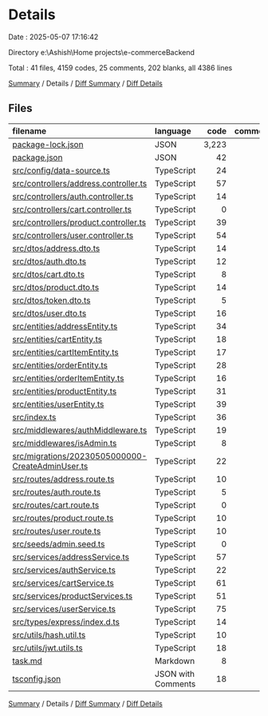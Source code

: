 # Details

Date : 2025-05-07 17:16:42

Directory e:\\Ashish\\Home projects\\e-commerceBackend

Total : 41 files,  4159 codes, 25 comments, 202 blanks, all 4386 lines

[Summary](results.md) / Details / [Diff Summary](diff.md) / [Diff Details](diff-details.md)

## Files
| filename | language | code | comment | blank | total |
| :--- | :--- | ---: | ---: | ---: | ---: |
| [package-lock.json](/package-lock.json) | JSON | 3,223 | 0 | 1 | 3,224 |
| [package.json](/package.json) | JSON | 42 | 0 | 1 | 43 |
| [src/config/data-source.ts](/src/config/data-source.ts) | TypeScript | 24 | 0 | 3 | 27 |
| [src/controllers/address.controller.ts](/src/controllers/address.controller.ts) | TypeScript | 57 | 0 | 14 | 71 |
| [src/controllers/auth.controller.ts](/src/controllers/auth.controller.ts) | TypeScript | 14 | 0 | 2 | 16 |
| [src/controllers/cart.controller.ts](/src/controllers/cart.controller.ts) | TypeScript | 0 | 0 | 1 | 1 |
| [src/controllers/product.controller.ts](/src/controllers/product.controller.ts) | TypeScript | 39 | 0 | 5 | 44 |
| [src/controllers/user.controller.ts](/src/controllers/user.controller.ts) | TypeScript | 54 | 0 | 6 | 60 |
| [src/dtos/address.dto.ts](/src/dtos/address.dto.ts) | TypeScript | 14 | 0 | 1 | 15 |
| [src/dtos/auth.dto.ts](/src/dtos/auth.dto.ts) | TypeScript | 12 | 0 | 1 | 13 |
| [src/dtos/cart.dto.ts](/src/dtos/cart.dto.ts) | TypeScript | 8 | 0 | 1 | 9 |
| [src/dtos/product.dto.ts](/src/dtos/product.dto.ts) | TypeScript | 14 | 0 | 0 | 14 |
| [src/dtos/token.dto.ts](/src/dtos/token.dto.ts) | TypeScript | 5 | 0 | 0 | 5 |
| [src/dtos/user.dto.ts](/src/dtos/user.dto.ts) | TypeScript | 16 | 0 | 1 | 17 |
| [src/entities/addressEntity.ts](/src/entities/addressEntity.ts) | TypeScript | 34 | 0 | 12 | 46 |
| [src/entities/cartEntity.ts](/src/entities/cartEntity.ts) | TypeScript | 18 | 0 | 4 | 22 |
| [src/entities/cartItemEntity.ts](/src/entities/cartItemEntity.ts) | TypeScript | 17 | 0 | 6 | 23 |
| [src/entities/orderEntity.ts](/src/entities/orderEntity.ts) | TypeScript | 28 | 0 | 10 | 38 |
| [src/entities/orderItemEntity.ts](/src/entities/orderItemEntity.ts) | TypeScript | 16 | 0 | 5 | 21 |
| [src/entities/productEntity.ts](/src/entities/productEntity.ts) | TypeScript | 31 | 0 | 11 | 42 |
| [src/entities/userEntity.ts](/src/entities/userEntity.ts) | TypeScript | 39 | 0 | 16 | 55 |
| [src/index.ts](/src/index.ts) | TypeScript | 36 | 1 | 12 | 49 |
| [src/middlewares/authMiddleware.ts](/src/middlewares/authMiddleware.ts) | TypeScript | 19 | 0 | 4 | 23 |
| [src/middlewares/isAdmin.ts](/src/middlewares/isAdmin.ts) | TypeScript | 8 | 0 | 1 | 9 |
| [src/migrations/20230505000000-CreateAdminUser.ts](/src/migrations/20230505000000-CreateAdminUser.ts) | TypeScript | 22 | 0 | 5 | 27 |
| [src/routes/address.route.ts](/src/routes/address.route.ts) | TypeScript | 10 | 0 | 3 | 13 |
| [src/routes/auth.route.ts](/src/routes/auth.route.ts) | TypeScript | 5 | 0 | 3 | 8 |
| [src/routes/cart.route.ts](/src/routes/cart.route.ts) | TypeScript | 0 | 0 | 1 | 1 |
| [src/routes/product.route.ts](/src/routes/product.route.ts) | TypeScript | 10 | 0 | 2 | 12 |
| [src/routes/user.route.ts](/src/routes/user.route.ts) | TypeScript | 10 | 0 | 3 | 13 |
| [src/seeds/admin.seed.ts](/src/seeds/admin.seed.ts) | TypeScript | 0 | 24 | 3 | 27 |
| [src/services/addressService.ts](/src/services/addressService.ts) | TypeScript | 57 | 0 | 18 | 75 |
| [src/services/authService.ts](/src/services/authService.ts) | TypeScript | 22 | 0 | 7 | 29 |
| [src/services/cartService.ts](/src/services/cartService.ts) | TypeScript | 61 | 0 | 11 | 72 |
| [src/services/productServices.ts](/src/services/productServices.ts) | TypeScript | 51 | 0 | 6 | 57 |
| [src/services/userService.ts](/src/services/userService.ts) | TypeScript | 75 | 0 | 12 | 87 |
| [src/types/express/index.d.ts](/src/types/express/index.d.ts) | TypeScript | 14 | 0 | 2 | 16 |
| [src/utils/hash.util.ts](/src/utils/hash.util.ts) | TypeScript | 10 | 0 | 2 | 12 |
| [src/utils/jwt.utils.ts](/src/utils/jwt.utils.ts) | TypeScript | 18 | 0 | 4 | 22 |
| [task.md](/task.md) | Markdown | 8 | 0 | 1 | 9 |
| [tsconfig.json](/tsconfig.json) | JSON with Comments | 18 | 0 | 1 | 19 |

[Summary](results.md) / Details / [Diff Summary](diff.md) / [Diff Details](diff-details.md)